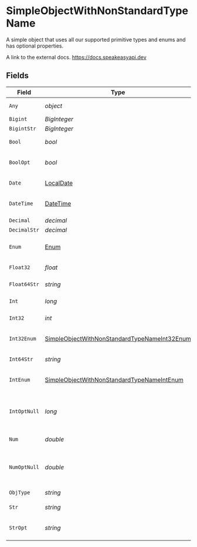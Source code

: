 # SimpleObjectWithNonStandardTypeName

A simple object that uses all our supported primitive types and enums and has optional properties.

A link to the external docs.
<https://docs.speakeasyapi.dev>


## Fields

| Field                                                                                                               | Type                                                                                                                | Required                                                                                                            | Description                                                                                                         | Example                                                                                                             |
| ------------------------------------------------------------------------------------------------------------------- | ------------------------------------------------------------------------------------------------------------------- | ------------------------------------------------------------------------------------------------------------------- | ------------------------------------------------------------------------------------------------------------------- | ------------------------------------------------------------------------------------------------------------------- |
| `Any`                                                                                                               | *object*                                                                                                            | :heavy_check_mark:                                                                                                  | An any property.                                                                                                    | any                                                                                                                 |
| `Bigint`                                                                                                            | *BigInteger*                                                                                                        | :heavy_minus_sign:                                                                                                  | N/A                                                                                                                 | 8821239038968084                                                                                                    |
| `BigintStr`                                                                                                         | *BigInteger*                                                                                                        | :heavy_minus_sign:                                                                                                  | N/A                                                                                                                 | 9223372036854775808                                                                                                 |
| `Bool`                                                                                                              | *bool*                                                                                                              | :heavy_check_mark:                                                                                                  | A boolean property.                                                                                                 | true                                                                                                                |
| `BoolOpt`                                                                                                           | *bool*                                                                                                              | :heavy_minus_sign:                                                                                                  | An optional boolean property.                                                                                       | true                                                                                                                |
| `Date`                                                                                                              | [LocalDate](https://nodatime.org/3.1.x/api/NodaTime.LocalDate.html)                                                 | :heavy_check_mark:                                                                                                  | A date property.                                                                                                    | 2020-01-01                                                                                                          |
| `DateTime`                                                                                                          | [DateTime](https://learn.microsoft.com/en-us/dotnet/api/system.datetime?view=net-5.0)                               | :heavy_check_mark:                                                                                                  | A date-time property.                                                                                               | 2020-01-01T00:00:00.001Z                                                                                            |
| `Decimal`                                                                                                           | *decimal*                                                                                                           | :heavy_minus_sign:                                                                                                  | N/A                                                                                                                 | 3.141592653589793                                                                                                   |
| `DecimalStr`                                                                                                        | *decimal*                                                                                                           | :heavy_minus_sign:                                                                                                  | N/A                                                                                                                 | 3.14159265358979344719667586                                                                                        |
| `Enum`                                                                                                              | [Enum](../../Models/Shared/Enum.md)                                                                                 | :heavy_check_mark:                                                                                                  | A string based enum                                                                                                 | one                                                                                                                 |
| `Float32`                                                                                                           | *float*                                                                                                             | :heavy_check_mark:                                                                                                  | A float32 property.                                                                                                 | 1.1                                                                                                                 |
| `Float64Str`                                                                                                        | *string*                                                                                                            | :heavy_minus_sign:                                                                                                  | A float64 string                                                                                                    | 1.1                                                                                                                 |
| `Int`                                                                                                               | *long*                                                                                                              | :heavy_check_mark:                                                                                                  | An integer property.                                                                                                | 1                                                                                                                   |
| `Int32`                                                                                                             | *int*                                                                                                               | :heavy_check_mark:                                                                                                  | An int32 property.                                                                                                  | 1                                                                                                                   |
| `Int32Enum`                                                                                                         | [SimpleObjectWithNonStandardTypeNameInt32Enum](../../Models/Shared/SimpleObjectWithNonStandardTypeNameInt32Enum.md) | :heavy_check_mark:                                                                                                  | An int32 enum property.                                                                                             | 55                                                                                                                  |
| `Int64Str`                                                                                                          | *string*                                                                                                            | :heavy_minus_sign:                                                                                                  | An int64 string                                                                                                     | 100                                                                                                                 |
| `IntEnum`                                                                                                           | [SimpleObjectWithNonStandardTypeNameIntEnum](../../Models/Shared/SimpleObjectWithNonStandardTypeNameIntEnum.md)     | :heavy_check_mark:                                                                                                  | An integer enum property.                                                                                           | 2                                                                                                                   |
| `IntOptNull`                                                                                                        | *long*                                                                                                              | :heavy_minus_sign:                                                                                                  | An optional integer property will be null for tests.                                                                |                                                                                                                     |
| `Num`                                                                                                               | *double*                                                                                                            | :heavy_check_mark:                                                                                                  | A number property.                                                                                                  | 1.1                                                                                                                 |
| `NumOptNull`                                                                                                        | *double*                                                                                                            | :heavy_minus_sign:                                                                                                  | An optional number property will be null for tests.                                                                 |                                                                                                                     |
| `ObjType`                                                                                                           | *string*                                                                                                            | :heavy_check_mark:                                                                                                  | N/A                                                                                                                 |                                                                                                                     |
| `Str`                                                                                                               | *string*                                                                                                            | :heavy_check_mark:                                                                                                  | A string property.                                                                                                  | test                                                                                                                |
| `StrOpt`                                                                                                            | *string*                                                                                                            | :heavy_minus_sign:                                                                                                  | An optional string property.                                                                                        | testOptional                                                                                                        |